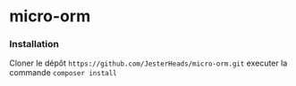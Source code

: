 # micro-orm

### Installation
Cloner le dépôt
```https://github.com/JesterHeads/micro-orm.git```
executer la commande ```composer install```
